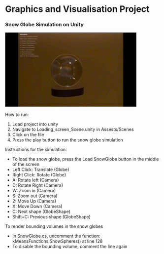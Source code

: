 # Graphics and Visualisation Project 
### Snow Globe Simulation on Unity 

![](https://github.com/bxverley/graphics_project/blob/main/snowglobe%20shake.gif)

How to run:

1. Load project into unity
2. Navigate to Loading_screen_Scene.unity in Assests/Scenes
3. Click on the file 
4. Press the play button to run the snow globe simulation

Instructions for the simulation:
- To load the snow globe, press the Load SnowGlobe button in the middle of the screen 
- Left Click: Translate (Globe)
- Right Click: Rotate (Globe)
- A: Rotate left (Camera)
- D: Rotate Right (Camera)
- W: Zoom in (Camera)
- S: Zoom out (Camera)
- 2: Move Up (Camera)
- X: Move Down (Camera)
- C: Next shape (GlobeShape)
- Shift+C: Previous shape (GlobeShape)


To render bounding volumes in the snow globes
- In SnowGlobe.cs, uncomment the function: kMeansFunctions.ShowSpheres() at line 128
- To disable the bounding volume, comment the line again 
